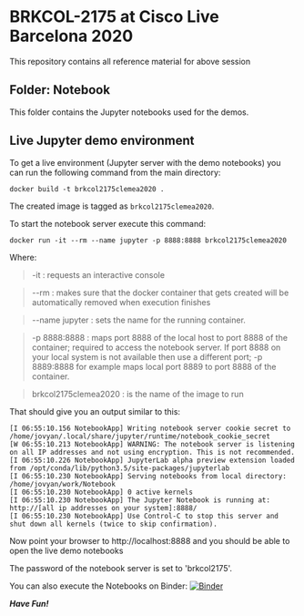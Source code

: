 # BRKCOL-2175 at Cisco Live Barcelona 2020

This repository contains all reference material for above session

## Folder: Notebook
This folder contains the Jupyter notebooks used for the demos.

## Live Jupyter demo environment

To get a live environment (Jupyter server with the demo notebooks) you can run the following command from the main directory:

```
docker build -t brkcol2175clemea2020 .
```

The created image is tagged as `brkcol2175clemea2020`.

To start the notebook server execute this command:
```
docker run -it --rm --name jupyter -p 8888:8888 brkcol2175clemea2020
```

Where:
> -it : requests an interactive console

> --rm : makes sure that the docker container that gets created will be automatically removed when execution finishes

> --name jupyter : sets the name for the running container.

> -p 8888:8888 : maps port 8888 of the local host to port 8888 of the container; required to access the notebook server. If port 8888 on your local system is not available then use a different port; -p 8889:8888 for example maps local port 8889 to port 8888 of the container.

> brkcol2175clemea2020 : is the name of the image to run

That should give you an output similar to this:
```
[I 06:55:10.156 NotebookApp] Writing notebook server cookie secret to /home/jovyan/.local/share/jupyter/runtime/notebook_cookie_secret
[W 06:55:10.213 NotebookApp] WARNING: The notebook server is listening on all IP addresses and not using encryption. This is not recommended.
[I 06:55:10.226 NotebookApp] JupyterLab alpha preview extension loaded from /opt/conda/lib/python3.5/site-packages/jupyterlab
[I 06:55:10.230 NotebookApp] Serving notebooks from local directory: /home/jovyan/work/Notebook
[I 06:55:10.230 NotebookApp] 0 active kernels 
[I 06:55:10.230 NotebookApp] The Jupyter Notebook is running at: http://[all ip addresses on your system]:8888/
[I 06:55:10.230 NotebookApp] Use Control-C to stop this server and shut down all kernels (twice to skip confirmation).

```
Now point your browser to http://localhost:8888 and you should be able to open the live demo notebooks

The password of the notebook server is set to 'brkcol2175'.

You can also execute the Notebooks on Binder:
[![Binder](https://mybinder.org/badge_logo.svg)](https://mybinder.org/v2/gh/jeokrohn/brkcol2175clemea2019/master)


***Have Fun!***

